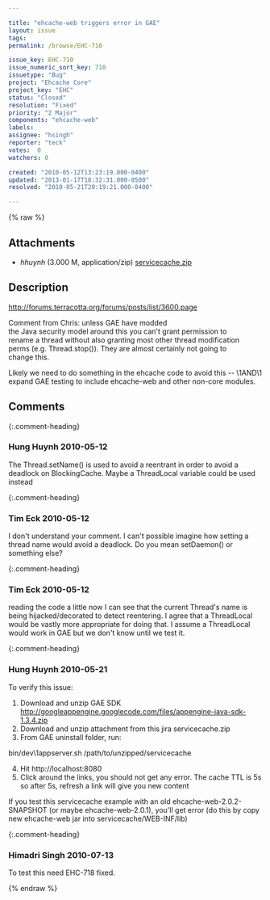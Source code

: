 ```yaml
---

title: "ehcache-web triggers error in GAE"
layout: issue
tags: 
permalink: /browse/EHC-710

issue_key: EHC-710
issue_numeric_sort_key: 710
issuetype: "Bug"
project: "Ehcache Core"
project_key: "EHC"
status: "Closed"
resolution: "Fixed"
priority: "2 Major"
components: "ehcache-web"
labels: 
assignee: "hsingh"
reporter: "teck"
votes:  0
watchers: 0

created: "2010-05-12T13:23:19.000-0400"
updated: "2013-01-17T18:32:31.000-0500"
resolved: "2010-05-21T20:19:21.000-0400"

---
```




{% raw %}


## Attachments
  
* <em>hhuynh</em> (3.000 M, application/zip) [servicecache.zip](/attachments/EHC/EHC-710/servicecache.zip)
  



## Description

<div markdown="1" class="description">

http://forums.terracotta.org/forums/posts/list/3600.page

Comment from Chris:
unless GAE have modded  
the Java security model around this you can't grant permission to  
rename a thread without also granting most other thread modification  
perms (e.g. Thread.stop()).  They are almost certainly not going to  
change this.

Likely we need to do something in the ehcache code to avoid this -- \1AND\1 expand GAE testing to include ehcache-web and other non-core modules.



</div>

## Comments


{:.comment-heading}
### **Hung Huynh** <span class="date">2010-05-12</span>

<div markdown="1" class="comment">

The Thread.setName() is used to avoid a reentrant in order to avoid a deadlock on BlockingCache. Maybe a ThreadLocal variable could be used instead

</div>


{:.comment-heading}
### **Tim Eck** <span class="date">2010-05-12</span>

<div markdown="1" class="comment">

I don't understand your comment. I can't possible imagine how setting a thread name would avoid a deadlock. Do you mean setDaemon() or something else?


</div>


{:.comment-heading}
### **Tim Eck** <span class="date">2010-05-12</span>

<div markdown="1" class="comment">

reading the code a little now I can see that the current Thread's name is being hijacked/decorated to detect reentering. I agree that a ThreadLocal would be vastly more appropriate for doing that. I assume a ThreadLocal would work in GAE but we don't know until we test it.


</div>


{:.comment-heading}
### **Hung Huynh** <span class="date">2010-05-21</span>

<div markdown="1" class="comment">


To verify this issue:

1. Download and unzip GAE SDK http://googleappengine.googlecode.com/files/appengine-java-sdk-1.3.4.zip
2. Download and unzip attachment from this jira servicecache.zip
3. From GAE uninstall folder, run:
   
 bin/dev\1appserver.sh /path/to/unzipped/servicecache

4. Hit http://localhost:8080
5. Click around the links, you should not get any error. The cache TTL is 5s so after 5s, refresh a link will give you new content

If you test this servicecache example with an old ehcache-web-2.0.2-SNAPSHOT (or maybe ehcache-web-2.0.1), you'll get error (do this by copy new ehcache-web jar into servicecache/WEB-INF/lib)


</div>


{:.comment-heading}
### **Himadri Singh** <span class="date">2010-07-13</span>

<div markdown="1" class="comment">

To test this need EHC-718 fixed.

</div>



{% endraw %}
